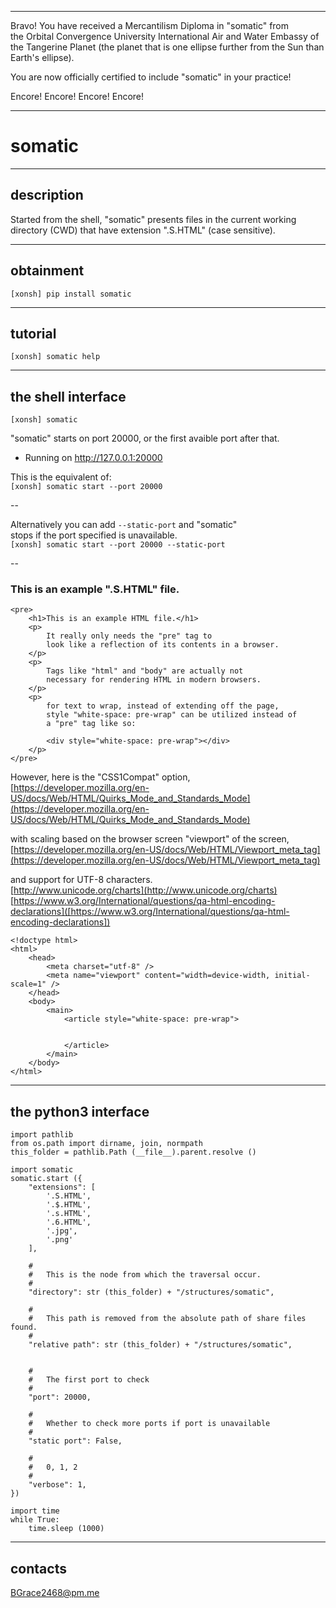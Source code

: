 


******

Bravo!  You have received a Mercantilism Diploma in "somatic" from   
the Orbital Convergence University International Air and Water 
Embassy of the Tangerine Planet (the planet that is one ellipse further from
the Sun than Earth's ellipse).

You are now officially certified to include "somatic" in your practice!

Encore! Encore! Encore! Encore!

******


# somatic

---

## description
Started from the shell, "somatic" presents files in the current working    
directory (CWD) that have extension ".S.HTML" (case sensitive).

---		
	
## obtainment
`[xonsh] pip install somatic`

---

## tutorial
`[xonsh] somatic help`

---	


## the shell interface
`[xonsh] somatic`

"somatic" starts on port 20000, or the first avaible port after that.  
 * Running on http://127.0.0.1:20000  

This is the equivalent of:   
`[xonsh] somatic start --port 20000`   

--
  
Alternatively you can add `--static-port` and "somatic"   
stops if the port specified is unavailable.  
`[xonsh] somatic start --port 20000 --static-port`   

--

### This is an example ".S.HTML" file.


```
<pre>
	<h1>This is an example HTML file.</h1>
	<p>
		It really only needs the "pre" tag to    
		look like a reflection of its contents in a browser.   
	</p>   
	<p>
		Tags like "html" and "body" are actually not   
		necessary for rendering HTML in modern browsers.  
	</p>   
	<p>  
		for text to wrap, instead of extending off the page,    
		style "white-space: pre-wrap" can be utilized instead of 
		a "pre" tag like so:
		
		<div style="white-space: pre-wrap"></div>
	</p>
</pre>
```


However, here is the "CSS1Compat" option,   
[https://developer.mozilla.org/en-US/docs/Web/HTML/Quirks_Mode_and_Standards_Mode](https://developer.mozilla.org/en-US/docs/Web/HTML/Quirks_Mode_and_Standards_Mode)   

with scaling based on the browser screen "viewport" of the screen,  
[https://developer.mozilla.org/en-US/docs/Web/HTML/Viewport_meta_tag](https://developer.mozilla.org/en-US/docs/Web/HTML/Viewport_meta_tag)  

and support for UTF-8 characters.    
[http://www.unicode.org/charts](http://www.unicode.org/charts)    
[https://www.w3.org/International/questions/qa-html-encoding-declarations]([https://www.w3.org/International/questions/qa-html-encoding-declarations])     



```
<!doctype html>
<html>
	<head>	
		<meta charset="utf-8" />
		<meta name="viewport" content="width=device-width, initial-scale=1" />
	</head>
	<body>
		<main>
			<article style="white-space: pre-wrap">
				
			
			</article>
		</main>
	</body>
</html>
```

---

## the python3 interface
```
import pathlib
from os.path import dirname, join, normpath
this_folder = pathlib.Path (__file__).parent.resolve ()

import somatic
somatic.start ({
	"extensions": [ 
		'.S.HTML',
		'.$.HTML',
		'.s.HTML',
		'.6.HTML',
		'.jpg', 
		'.png' 
	],
	
	#
	#	This is the node from which the traversal occur.
	#
	"directory": str (this_folder) + "/structures/somatic",
	
	#
	#	This path is removed from the absolute path of share files found.
	#
	"relative path": str (this_folder) + "/structures/somatic",
	
	
	#
	#	The first port to check
	#
	"port": 20000,
	
	#
	#	Whether to check more ports if port is unavailable
	#
	"static port": False,
	
	#
	#	0, 1, 2
	#
	"verbose": 1,
})

import time
while True:
	time.sleep (1000)
```

---

## contacts
BGrace2468@pm.me

